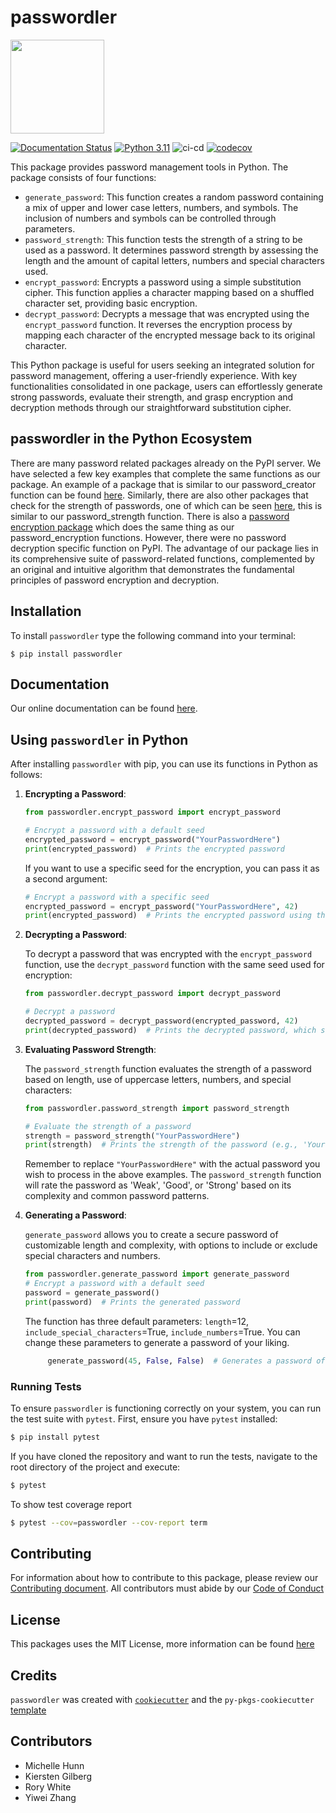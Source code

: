 # passwordler

<img src="https://github.com/UBC-MDS/passwordler/assets/125914446/1648cb38-c2b7-4cd8-9dc3-c57077d4d520" width="150">


[![Documentation Status](https://readthedocs.org/projects/passwordler/badge/?version=latest)](https://passwordler.readthedocs.io/en/latest/?badge=latest) [![Python 3.11](https://img.shields.io/badge/python-3.11-blue.svg)](https://www.python.org/downloads/release/python-360/) ![ci-cd](https://github.com/UBC-MDS/passwordler/actions/workflows/ci-cd.yml/badge.svg) [![codecov](https://codecov.io/gh/UBC-MDS/passwordler/branch/main/graph/badge.svg)](https://codecov.io/gh/UBC-MDS/passwordler)


This package provides password management tools in Python. The package consists of four functions:
- `generate_password`: This function creates a random password containing a mix of upper and lower case letters, numbers, and symbols. The inclusion of numbers and symbols can be controlled through parameters.
- `password_strength`: This function tests the strength of a string to be used as a password. It determines password strength by assessing the length and the amount of capital letters, numbers and special characters used.
- `encrypt_password`: Encrypts a password using a simple substitution cipher. This function applies a character mapping based on a shuffled character set, providing basic encryption.
- `decrypt_password`: Decrypts a message that was encrypted using the `encrypt_password` function. It reverses the encryption process by mapping each character of the encrypted message back to its original character.

This Python package is useful for users seeking an integrated solution for password management, offering a user-friendly experience. With key functionalities consolidated in one package, users can effortlessly generate strong passwords, evaluate their strength, and grasp encryption and decryption methods through our straightforward substitution cipher.

## passwordler in the Python Ecosystem
There are many password related packages already on the PyPI server. We have selected a few key examples that complete the same functions as our package. An example of a package that is similar to our password_creator function can be found [here](https://pypi.org/project/easy-password-generator/). Similarly, there are also other packages that check for the strength of passwords, one of which can be seen [here](https://pypi.org/project/password-strength/), this is similar to our password_strength function. There is also a [password encryption package](https://pypi.org/project/password/) which does the same thing as our password_encryption functions. However, there were no password decryption specific function on PyPI. The advantage of our package lies in its comprehensive suite of password-related functions, complemented by an original and intuitive algorithm that demonstrates the fundamental principles of password encryption and decryption.

## Installation
To install `passwordler` type the following command into your terminal:
```
$ pip install passwordler
```
## Documentation

Our online documentation can be found [here](https://passwordler.readthedocs.io/en/latest/?badge=latest).

## Using `passwordler` in Python

After installing `passwordler` with pip, you can use its functions in Python as follows:

1. **Encrypting a Password**:

   ```python
   from passwordler.encrypt_password import encrypt_password

   # Encrypt a password with a default seed
   encrypted_password = encrypt_password("YourPasswordHere")
   print(encrypted_password)  # Prints the encrypted password
   ```

   If you want to use a specific seed for the encryption, you can pass it as a second argument:

   ```python
   # Encrypt a password with a specific seed
   encrypted_password = encrypt_password("YourPasswordHere", 42)
   print(encrypted_password)  # Prints the encrypted password using the specified seed
   ```

2. **Decrypting a Password**:

   To decrypt a password that was encrypted with the `encrypt_password` function, use the `decrypt_password` function with the same seed used for encryption:

   ```python
   from passwordler.decrypt_password import decrypt_password

   # Decrypt a password
   decrypted_password = decrypt_password(encrypted_password, 42)
   print(decrypted_password)  # Prints the decrypted password, which should match "YourPasswordHere"
   ```

3. **Evaluating Password Strength**:

   The `password_strength` function evaluates the strength of a password based on length, use of uppercase letters, numbers, and special characters:

   ```python
   from passwordler.password_strength import password_strength

   # Evaluate the strength of a password
   strength = password_strength("YourPasswordHere")
   print(strength)  # Prints the strength of the password (e.g., 'Your password is: Strong')
   ```

   Remember to replace `"YourPasswordHere"` with the actual password you wish to process in the above examples. The `password_strength` function will rate the password as 'Weak', 'Good', or 'Strong' based on its complexity and common password patterns.

4. **Generating a Password**:

   `generate_password` allows you to create a secure password of customizable length and complexity, with options to include or exclude special characters and numbers.
   
   ```python
   from passwordler.generate_password import generate_password
   # Encrypt a password with a default seed
   password = generate_password()
   print(password)  # Prints the generated password
   ```
   
   The function has three default parameters: `length`=12, `include_special_characters`=True, `include_numbers`=True. You can change these parameters to generate a password of your liking.
   
   ```python
        generate_password(45, False, False)  # Generates a password of length 45 without special characters and numbers
   ```

### Running Tests
 
To ensure `passwordler` is functioning correctly on your system, you can run the test suite with `pytest`. First, ensure you have `pytest` installed:

```bash
$ pip install pytest
```

If you have cloned the repository and want to run the tests, navigate to the root directory of the project and execute:

```bash
$ pytest
```

To show test coverage report
```bash
$ pytest --cov=passwordler --cov-report term
```

## Contributing 
For information about how to contribute to this package, please review our [Contributing document](https://github.com/UBC-MDS/passwordler/blob/main/CONTRIBUTING.md). All contributors must abide by our [Code of Conduct](https://github.com/UBC-MDS/passwordler/blob/main/CONDUCT.md)

## License
This packages uses the MIT License, more information can be found [here](https://github.com/UBC-MDS/passwordler/blob/main/LICENSE)

## Credits
`passwordler` was created with [`cookiecutter`](https://cookiecutter.readthedocs.io/en/latest/) and the `py-pkgs-cookiecutter` [template](https://github.com/py-pkgs/py-pkgs-cookiecutter)

## Contributors
- Michelle Hunn
- Kiersten Gilberg
- Rory White
- Yiwei Zhang
